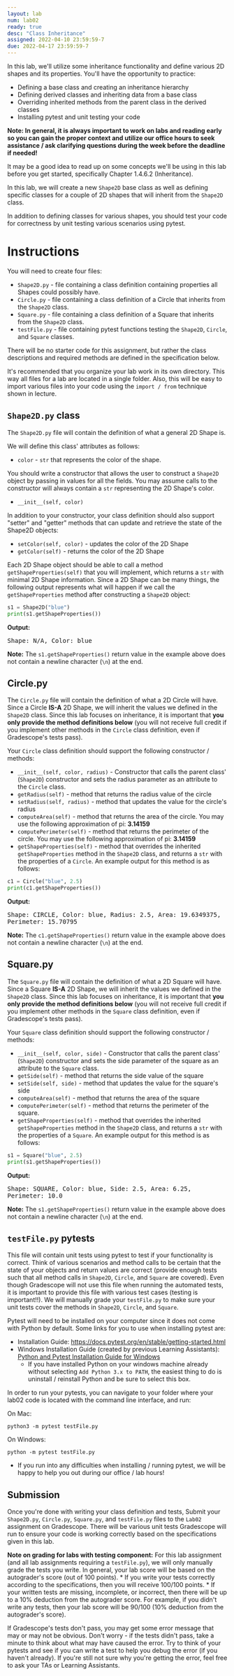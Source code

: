 ```yaml
---
layout: lab
num: lab02
ready: true
desc: "Class Inheritance"
assigned: 2022-04-10 23:59:59-7
due: 2022-04-17 23:59:59-7
---
```


In this lab, we'll utilize some inheritance functionality and define various 2D shapes and its properties. You'll have the opportunity to practice: 

* Defining a base class and creating an inheritance hierarchy
* Defining derived classes and inheriting data from a base class
* Overriding inherited methods from the parent class in the derived classes
* Installing pytest and unit testing your code

**Note: In general, it is always important to work on labs and reading early so you can gain the proper context and utilize our office hours to seek assistance / ask clarifying questions during the week before the deadline if needed!**

It may be a good idea to read up on some concepts we'll be using in this lab before you get started, specifically Chapter 1.4.6.2 (Inheritance).

In this lab, we will create a new `Shape2D` base class as well as defining specific classes for a couple of 2D shapes that will inherit from the `Shape2D` class.

In addition to defining classes for various shapes, you should test your code for correctness by unit testing various scenarios using pytest.

# Instructions

You will need to create four files:
* `Shape2D.py` - file containing a class definition containing properties all Shapes could possibly have.
* `Circle.py` - file containing a class definition of a Circle that inherits from the `Shape2D` class.
* `Square.py` - file containing a class definition of a Square that inherits from the `Shape2D` class.
* `testFile.py` - file containing pytest functions testing the `Shape2D`, `Circle`, and `Square` classes.

There will be no starter code for this assignment, but rather the class descriptions and required methods are defined in the specification below.

It's recommended that you organize your lab work in its own directory. This way all files for a lab are located in a single folder. Also, this will be easy to import various files into your code using the `import / from` technique shown in lecture.

## `Shape2D.py` class

The `Shape2D.py` file will contain the definition of what a general 2D Shape is.

We will define this class' attributes as follows:

* `color` - `str` that represents the color of the shape.

You should write a constructor that allows the user to construct a `Shape2D` object by passing in values for all the fields. You may assume calls to the constructor will always contain a `str` representing the 2D Shape's color.

* `__init__(self, color)`

In addition to your constructor, your class definition should also support "setter" and "getter" methods that can update and retrieve the state of the Shape2D objects:

* `setColor(self, color)` - updates the color of the 2D Shape
* `getColor(self)` - returns the color of the 2D Shape

Each 2D Shape object should be able to call a method `getShapeProperties(self)` that you will implement, which returns a `str` with minimal 2D Shape information. Since a 2D Shape can be many things, the following output represents what will happen if we call the `getShapeProperties` method after constructing a `Shape2D` object:

```python
s1 = Shape2D("blue")
print(s1.getShapeProperties())
```

<b> Output:</b>

<tt>
Shape: N/A, Color: blue
</tt>

<b>Note:</b> The `s1.getShapeProperties()` return value in the example above does not contain a newline character (`\n`) at the end.

## Circle.py

The `Circle.py` file will contain the definition of what a 2D Circle will have. Since a Circle **IS-A** 2D Shape, we will inherit the values we defined in the `Shape2D` class. Since this lab focuses on inheritance, it is important that **you only provide the method definitions below** (you will not receive full credit if you implement other methods in the `Circle` class definition, even if Gradescope's tests pass).

Your `Circle` class definition should support the following constructor / methods:

* `__init__(self, color, radius)` - Constructor that calls the parent class' (`Shape2D`) constructor and sets the radius parameter as an attribute to the `Circle` class.
* `getRadius(self)` - method that returns the radius value of the circle
* `setRadius(self, radius)` - method that updates the value for the circle's radius
* `computeArea(self)` - method that returns the area of the circle. You may use the following approximation of pi: **3.14159**
* `computePerimeter(self)` - method that returns the perimeter of the circle. You may use the following approximation of pi: **3.14159**
* `getShapeProperties(self)` - method that overrides the inherited `getShapeProperties` method in the `Shape2D` class, and returns a `str` with the properties of a `Circle`. An example output for this method is as follows:

```python
c1 = Circle("blue", 2.5)
print(c1.getShapeProperties())
```

<b> Output:</b>

<tt>
Shape: CIRCLE, Color: blue, Radius: 2.5, Area: 19.6349375, Perimeter: 15.70795
</tt>

<b>Note:</b> The `c1.getShapeProperties()` return value in the example above does not contain a newline character (`\n`) at the end.

## Square.py

The `Square.py` file will contain the definition of what a 2D Square will have. Since a Square **IS-A** 2D Shape, we will inherit the values we defined in the `Shape2D` class. Since this lab focuses on inheritance, it is important that **you only provide the method definitions below** (you will not receive full credit if you implement other methods in the `Square` class definition, even if Gradescope's tests pass).

Your `Square` class definition should support the following constructor / methods:

* `__init__(self, color, side)` - Constructor that calls the parent class' (`Shape2D`) constructor and sets the side parameter of the square as an attribute to the `Square` class.
* `getSide(self)` - method that returns the side value of the square
* `setSide(self, side)` - method that updates the value for the square's side
* `computeArea(self)` - method that returns the area of the square
* `computePerimeter(self)` - method that returns the perimeter of the square.
* `getShapeProperties(self)` - method that overrides the inherited `getShapeProperties` method in the `Shape2D` class, and returns a `str` with the properties of a `Square`. An example output for this method is as follows:

```python
s1 = Square("blue", 2.5)
print(s1.getShapeProperties())
```

<b> Output:</b>

<tt>
Shape: SQUARE, Color: blue, Side: 2.5, Area: 6.25, Perimeter: 10.0
</tt>

<b>Note:</b> The `s1.getShapeProperties()` return value in the example above does not contain a newline character (`\n`) at the end.

## `testFile.py` pytests

This file will contain unit tests using pytest to test if your functionality is correct. Think of various scenarios and method calls to be certain that the state of your objects and return values are correct (provide enough tests such that all method calls in `Shape2D`, `Circle`, and `Square` are covered). Even though Gradescope will not use this file when running the automated tests, it is important to provide this file with various test cases (testing is important!!). We will manually grade your `testFile.py` to make sure your unit tests cover the methods in `Shape2D`, `Circle`, and `Square`.

Pytest will need to be installed on your computer since it does not come with Python by default. Some links for you to use when installing pytest are:
* Installation Guide: <https://docs.pytest.org/en/stable/getting-started.html>
* Windows Installation Guide (created by previous Learning Assistants): [Python and Pytest Installation Guide for Windows](https://drive.google.com/file/d/1nPCwIA8cBAkiJ-kOKZFjkOskD94jmWYn/view)
	* If you have installed Python on your windows machine already without selecting `Add Python 3.x to PATH`, the easiest thing to do is uninstall / reinstall Python and be sure to select this box. 

In order to run your pytests, you can navigate to your folder where your lab02 code is located with the command line interface, and run:

On Mac:

```
python3 -m pytest testFile.py
```

On Windows:

```
python -m pytest testFile.py
```

* If you run into any difficulties when installing / running pytest, we will be happy to help you out during our office / lab hours!

## Submission

Once you're done with writing your class definition and tests, Submit your `Shape2D.py`, `Circle.py`, `Square.py`, and `testFile.py` files to the `Lab02` assignment on Gradescope. There will be various unit tests Gradescope will run to ensure your code is working correctly based on the specifications given in this lab.

**Note on grading for labs with testing component:** For this lab assignment (and all lab assignments requiring a `testFile.py`), we will only manually grade the tests you write. In general, your lab score will be based on the autograder's score (out of 100 points).
	* If you write your tests correctly according to the specifications, then you will receive 100/100 points.
	* If your written tests are missing, incomplete, or incorrect, then there will be up to a 10% deduction from the autograder score. For example, if you didn't write any tests, then your lab score will be 90/100 (10% deduction from the autograder's score).

If Gradescope's tests don't pass, you may get some error message that may or may not be obvious. Don't worry - if the tests didn't pass, take a minute to think about what may have caused the error. Try to think of your pytests and see if you can write a test to help you debug the error (if you haven't already). If you're still not sure why you're getting the error, feel free to ask your TAs or Learning Assistants.
